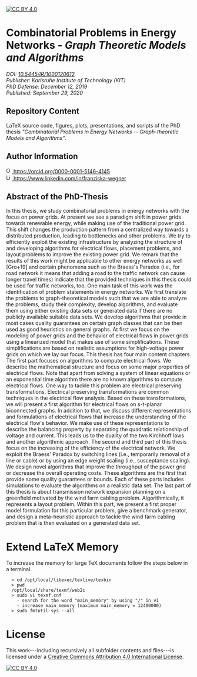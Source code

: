 [![CC BY 4.0][cc-by-shield]][cc-by]

# Combinatorial Problems in Energy Networks - _Graph Theoretic Models and Algorithms_
_DOI: [10.5445/IR/1000120612][doi-phd-thesis]_<br/>
_Publisher: Karlsruhe Institute of Technology (KIT)_<br/>
_PhD Defense: December 12, 2019_<br/>
_Published: September 29, 2020_

## Repository Content
LaTeX source code, figures, plots, presentations, and scripts of the PhD thesis _"Combinatorial Problems in Energy Networks -- Graph-theoretic Models and Algorithms"_.

## Author Information
<a href="https://orcid.org/0000-0001-5146-4145">
<img alt="ORCID logo" src="https://info.orcid.org/wp-content/uploads/2019/11/orcid_16x16.png" width="16" height="16" />
https://orcid.org/0000-0001-5146-4145
</a><br/>
<a href="https://www.linkedin.com/in/franziska-wegner">
<img alt="LinkedIn logo" src="https://content.linkedin.com/content/dam/me/business/en-us/amp/brand-site/v2/bg/LI-Bug.svg.original.svg" width="16" height="16" />
https://www.linkedin.com/in/franziska-wegner
</a>

## Abstract of the PhD-Thesis
In this thesis, we study combinatorial problems in energy networks with the focus on power grids. At present we see a paradigm shift in power grids towards renewable energy, while making use of the traditional power grid. This shift changes the production pattern from a centralized way towards a distributed production, leading to bottlenecks and other problems. We try to efficiently exploit the existing infrastructure by analyzing the structure of and developing algorithms for electrical flows, placement problems, and layout problems to improve the existing power grid. We remark that the results of this work might be applicable to other energy networks as well [Gro+19] and certain phenomena such as the Braess's Paradox (i.e., for road network it means that adding a road to the traffic network can cause longer travel times) indicate that the provided techniques in this thesis could be used for traffic networks, too. One main task of this work was the identification of problem statements in energy networks. We first translate the problems to graph-theoretical models such that we are able to analyze the problems, study their complexity, develop algorithms, and evaluate them using either existing data sets or generated data if there are no publicly available suitable data sets. We develop algorithms that provide in most cases quality guarantees on certain graph classes that can be then used as good heuristics on general graphs. At first we focus on the modeling of power grids and the behavior of electrical flows in power grids using a linearized model that makes use of some simplifications. These simplifications are based on realistic assumptions for high-voltage power grids on which we lay our focus. This thesis has four main content chapters. The first part focuses on algorithms to compute electrical flows. We describe the mathematical structure and focus on some major properties of electrical flows. Note that apart from solving a system of linear equations or an exponential time algorithm there are no known algorithms to compute electrical flows. One way to tackle this problem are electrical preserving transformations. Electrical preserving transformations are common techniques in the electrical flow analysis. Based on these transformations, we will present a first algorithm for electrical flows on s-t-planar biconnected graphs. In addition to that, we discuss different representations and formulations of electrical flows that increase the understanding of the electrical flow's behavior. We make use of these representations to describe the balancing property by separating the quadratic relationship of voltage and current. This leads us to the duality of the two Kirchhoff laws and another algorithmic approach. The second and third part of this thesis focus on the increasing of the efficiency of the electrical network. We exploit the Braess' Paradox by switching lines (i.e., temporarily removal of a line or cable) or by using an edge weight scaling (i.e., susceptance scaling). We design novel algorithms that improve the throughput of the power grid or decrease the overall operating costs. These algorithms are the first that provide some quality guarantees or bounds. Each of these parts includes simulations to evaluate the algorithms on a realistic data set. The last part of this thesis is about transmission network expansion planning on a greenfield motivated by the wind farm cabling problem. Algorithmically, it represents a layout problem. Within this part, we present a first proper model formulation for this particular problem, give a benchmark generator, and design a meta-heuristic approach to tackle the wind farm cabling problem that is then evaluated on a generated data set.

# Extend LaTeX Memory

To increase the memory for large TeX documents follow the steps below in a terminal.

```
  > cd /opt/local/libexec/texlive/texbin
  > pwd
  /opt/local/share/texmf/web2c
  > sudo vi texmf.cnf
    - search for the word "main_memory" by using "/" in vi
    - increase main_memory (maximum main_memory = 12400000)
  > sudo fmtutil-sys --all
```

# License

This work---including recursively all subfolder contents and files---is licensed under a
[Creative Commons Attribution 4.0 International License][cc-by].

[![CC BY 4.0][cc-by-image]][cc-by]

[cc-by]: http://creativecommons.org/licenses/by/4.0/
[cc-by-image]: https://i.creativecommons.org/l/by/4.0/88x31.png
[cc-by-shield]: https://img.shields.io/badge/License-CC%20BY%204.0-lightgrey.svg
[doi-phd-thesis]: http://dx.doi.org/10.5445/IR/1000120612
